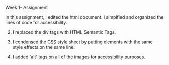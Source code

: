 Week 1- Assignment 



In this assignment, I edited the html document. I simplfied and organized the lines of code for accessibility.

2. I replaced the div tags with HTML Semantic Tags.

3. I condensed the CSS style sheet by putting elements with the same style effects on the same line.

4. I added 'alt' tags on all of the images for accessibility purposes. 

